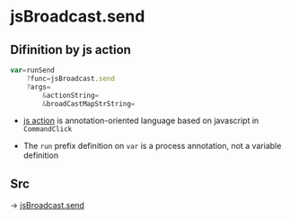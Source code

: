 # jsBroadcast.send

## Difinition by js action

```js.js
var=runSend
	?func=jsBroadcast.send
	?args=
		&actionString=
		&broadCastMapStrString=
```

- [js action](#) is annotation-oriented language based on javascript in `CommandClick`

- The `run` prefix definition on `var` is a process annotation, not a variable definition

## Src

-> [jsBroadcast.send](https://github.com/puutaro/CommandClick/blob/master/app/src/main/java/com/puutaro/commandclick/fragment_lib/terminal_fragment/js_interface/JsBroadcast.kt#L15)


